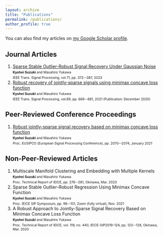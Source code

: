 ```yaml
---
layout: archive
title: "Publications"
permalink: /publications/
author_profile: true
---
```


<!-- {% if author.googlescholar %}
  You can also find my articles on <u><a href="{{author.googlescholar}}">my Google Scholar profile</a>.</u>
{% endif %} -->

<!-- {% include base_path %}

{% for post in site.publications reversed %}
  {% include archive-single.html %}
{% endfor %} -->

You can also find my articles on [my Google Scholar profile](https://scholar.google.com/citations?user=ziuCr6QAAAAJ&hl=en&oi=ao).


## Journal Articles
1. [Sparse Stable Outlier-Robust Signal Recovery Under Gaussian Noise](https://ieeexplore.ieee.org/document/10041941) <br>
  <span style="font-size:75%"><b>Kyohei Suzuki</b> and Masahiro Yukawa</span> <br>
  <span style="font-size:75%">IEEE Trans. Signal Processing, vol.71, pp. 372--387, 2023</span> <br>
1. [Robust recovery of jointly-sparse signals using minimax concave loss function](https://ieeexplore.ieee.org/document/9296314) <br>
  <span style="font-size:75%"><b>Kyohei Suzuki</b> and Masahiro Yukawa</span> <br>
  <span style="font-size:75%">IEEE Trans. Signal Processing, vol.69, pp. 669--681, 2021 (Publication: December 2020)</span> <br>

## Peer-Reviewed Conference Proceedings
1. [Robust jointly-sparse signal recovery based on minimax concave loss function](https://ieeexplore.ieee.org/document/9287635) <br>
  <span style="font-size:75%"><b>Kyohei Suzuki</b> and Masahiro Yukawa</span> <br>
  <span style="font-size:75%">Proc. EUSIPCO (European Signal Processing Conference), pp. 2070--2074, January 2021</span> <br>

## Non-Peer-Reviewed Articles
1. Multiscale Manifold Clustering and Embedding with Multiple Kernels <br>
  <span style="font-size:75%"><b>Kyohei Suzuki</b> and Masahiro Yukawa</span> <br>
  <span style="font-size:75%">Proc. Technical Report of IEICE, pp. 276--281, Okinawa, Mar. 2023</span> <br>
1. Sparse Stable Outlier-Robust Regression Using Minimax Concave Function <br>
  <span style="font-size:75%"><b>Kyohei Suzuki</b> and Masahiro Yukawa</span> <br>
  <span style="font-size:75%">Proc. IEICE SIP Symposium, pp. 96--101, Zoom (fully virtual), Nov. 2021</span> <br>
1. A Robust Approach to Jointly-Sparse Signal Recovery Based on Minimax Concave Loss Function <br>
  <span style="font-size:75%"><b>Kyohei Suzuki</b> and Masahiro Yukawa</span> <br>
  <span style="font-size:75%">Proc. Technical Report of IEICE, vol. 119, no. 440, IEICE-SIP2019-124, pp. 123--128, Okinawa, Mar. 2020</span> <br>
